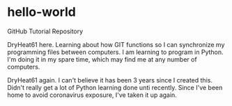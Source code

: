 # hello-world
GitHub Tutorial Repository

DryHeat61 here.
Learning about how GIT functions so I can synchronize my programming files between computers.
I am learning to program in Python.  I'm doing it in my spare time, which may find me at any number of computers.

DryHeat61 again.
I can't believe it has been 3 years since I created this.  Didn't really get a lot of Python learning done unti recently.  Since I've been home to avoid coronavirus exposure, I've taken it up again.
